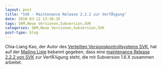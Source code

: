 ```yaml
---
layout: post
title: "SVK - Maintenance Release 2.2.2 zur VerfÃ¼gung"
date: 2010-03-12 13:36:35
tags: SKM,Neue Versionen,Subversion,SVK
categories: SKM,Neue Versionen,Subversion,SVK
post-type: blog
---
```

Chia-Liang Kao, der Autor des <a href="http://svk.bestpractical.com/view/HomePage">Verteilten Versionskontrollsystems SVK</a>, hat auf der <a href="http://lists.bestpractical.com/pipermail/svk-users/2010-March/000444.html">Mailing Liste</a> bekannt gegeben, dass eine <a href="http://cpan.uwinnipeg.ca/cpan/authors/id/C/CL/CLKAO/SVK-v2.2.2.tar.gz">maintenance Release 2.2.2 von SVK</a> zur VerfÃ¼gung steht, die mit Subversion 1.6.X zusammen arbeitet.